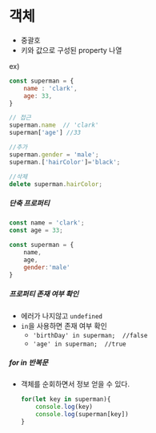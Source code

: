 # 객체

* 중괄호
* 키와 값으로 구성된 property 나열

ex) 

``` javascript
const superman = {
    name : 'clark',
    age: 33,
}

// 접근
superman.name  // 'clark'
superman['age'] //33

//추가
superman.gender = 'male';
superman.['hairColor']='black';

//삭제
delete superman.hairColor;
```



##### 단축 프로퍼티

``` javascript
const name = 'clark';
const age = 33;

const superman = {
    name,
    age,
    gender:'male'
}
```



##### 프로퍼티 존재 여부 확인

* 에러가 나지않고 `undefined`
* `in`을 사용하면 존재 여부 확인
  * `'birthDay' in superman;  //false`
  * `'age' in superman;  //true`



##### for in  반복문

* 객체를 순회하면서 정보 얻을 수 있다.

  ``` javascript
  for(let key in superman){
      console.log(key)
      console.log(superman[key])
  }
  ```

  